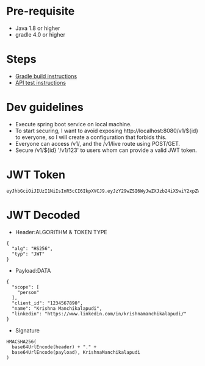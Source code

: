 # Pre-requisite
- Java 1.8 or higher
- gradle 4.0 or higher

# Steps
- [Gradle build instructions](./README-GRADLE.MD)
- [API test instructions](./README-REST.MD)

# Dev guidelines
- Execute spring boot service on local machine.
- To start securing, I want to avoid exposing http://localhost:8080/v1/${id} to everyone, so I will create a configuration that forbids this.
- Everyone can access /v1/, and the /v1/live route using POST/GET.
- Secure /v1/${id} '/v1/123' to users whom can provide a valid JWT token.


# JWT Token
``````````
eyJhbGciOiJIUzI1NiIsInR5cCI6IkpXVCJ9.eyJzY29wZSI6WyJwZXJzb24iXSwiY2xpZW50X2lkIjoiMTIzNDU2Nzg5MCIsIm5hbWUiOiJLcmlzaG5hIE1hbmNoaWthbGFwdWRpIiwibGlua2VkaW4iOiJodHRwczovL3d3dy5saW5rZWRpbi5jb20vaW4va3Jpc2huYW1hbmNoaWthbGFwdWRpLyJ9.zh9txRmkLZj6B6e0LsOIu0N2wkpgMXuOPdo0Lj2XjV4
``````````
# JWT Decoded
- Header:ALGORITHM & TOKEN TYPE
``````````
{
  "alg": "HS256",
  "typ": "JWT"
}
``````````

- Payload:DATA
``````````
{
  "scope": [
    "person"
  ],
  "client_id": "1234567890",
  "name": "Krishna Manchikalapudi",
  "linkedin": "https://www.linkedin.com/in/krishnamanchikalapudi/"
}
``````````

- Signature
``````````
HMACSHA256(
  base64UrlEncode(header) + "." +
  base64UrlEncode(payload), KrishnaManchikalapudi
)
``````````
